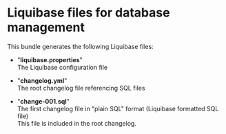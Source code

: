 # Liquibase files for database management

This bundle generates the following Liquibase files:

 - "**liquibase.properties**"  
   The Liquibase configuration file  
   
   
 - "**changelog.yml**"  
   The root changelog file referencing SQL files
   
   
 - "**change-001.sql**"  
   The first changelog file in "plain SQL" format (Liquibase formatted SQL file)  
   This file is included in the root changelog.
   
   